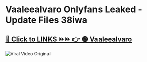 
 # Vaaleealvaro Onlyfans Leaked - Update Files 38iwa

## <h2><a href="https://clipsfans.com/Vaaleealvaro&ref=git">🔗 Click to LINKS ⏩⏩ 👉 🟢 Vaaleealvaro </a></h2>

<a href="https://clipsfans.com/Vaaleealvaro&ref=git" rel="nofollow" data-target="animated-image.originalLink"><img src="https://i.ibb.co.com/xMMVF88/686577567.gif" alt="Viral Video Original" style="max-width: 100%; display: inline-block;" data-target="animated-image.originalImage"></a>


